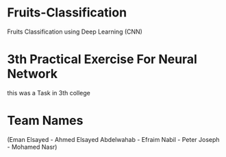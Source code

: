 # Fruits-Classification
Fruits Classification using Deep Learning (CNN)
# 3th Practical Exercise For Neural Network 
this was a Task in 3th college 

# Team Names
 (Eman Elsayed - Ahmed Elsayed Abdelwahab - Efraim Nabil - Peter Joseph - Mohamed Nasr) 


